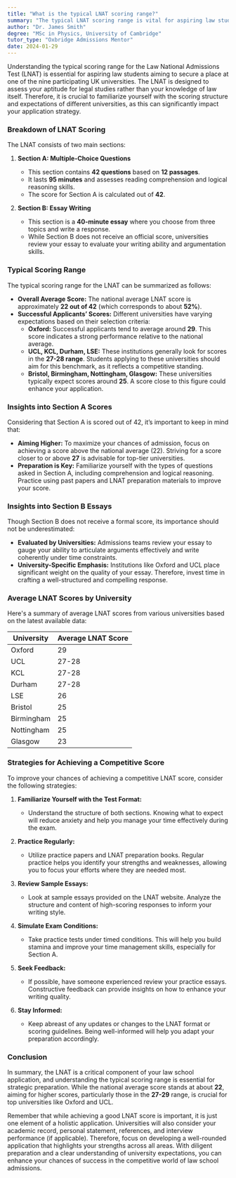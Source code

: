 ```yaml
---
title: "What is the typical LNAT scoring range?"
summary: "The typical LNAT scoring range is vital for aspiring law students applying to UK universities, impacting application strategies significantly."
author: "Dr. James Smith"
degree: "MSc in Physics, University of Cambridge"
tutor_type: "Oxbridge Admissions Mentor"
date: 2024-01-29
---
```


Understanding the typical scoring range for the Law National Admissions Test (LNAT) is essential for aspiring law students aiming to secure a place at one of the nine participating UK universities. The LNAT is designed to assess your aptitude for legal studies rather than your knowledge of law itself. Therefore, it is crucial to familiarize yourself with the scoring structure and expectations of different universities, as this can significantly impact your application strategy.

### Breakdown of LNAT Scoring

The LNAT consists of two main sections:

1. **Section A: Multiple-Choice Questions**
   - This section contains **42 questions** based on **12 passages**.
   - It lasts **95 minutes** and assesses reading comprehension and logical reasoning skills.
   - The score for Section A is calculated out of **42**. 

2. **Section B: Essay Writing**
   - This section is a **40-minute essay** where you choose from three topics and write a response.
   - While Section B does not receive an official score, universities review your essay to evaluate your writing ability and argumentation skills.

### Typical Scoring Range

The typical scoring range for the LNAT can be summarized as follows:

- **Overall Average Score:** The national average LNAT score is approximately **22 out of 42** (which corresponds to about **52%**).
- **Successful Applicants’ Scores:** Different universities have varying expectations based on their selection criteria:
  - **Oxford:** Successful applicants tend to average around **29**. This score indicates a strong performance relative to the national average.
  - **UCL, KCL, Durham, LSE:** These institutions generally look for scores in the **27-28 range**. Students applying to these universities should aim for this benchmark, as it reflects a competitive standing.
  - **Bristol, Birmingham, Nottingham, Glasgow:** These universities typically expect scores around **25**. A score close to this figure could enhance your application.
  
### Insights into Section A Scores

Considering that Section A is scored out of 42, it’s important to keep in mind that:

- **Aiming Higher:** To maximize your chances of admission, focus on achieving a score above the national average (22). Striving for a score closer to or above **27** is advisable for top-tier universities.
- **Preparation is Key:** Familiarize yourself with the types of questions asked in Section A, including comprehension and logical reasoning. Practice using past papers and LNAT preparation materials to improve your score.

### Insights into Section B Essays

Though Section B does not receive a formal score, its importance should not be underestimated:

- **Evaluated by Universities:** Admissions teams review your essay to gauge your ability to articulate arguments effectively and write coherently under time constraints.
- **University-Specific Emphasis:** Institutions like Oxford and UCL place significant weight on the quality of your essay. Therefore, invest time in crafting a well-structured and compelling response.

### Average LNAT Scores by University

Here's a summary of average LNAT scores from various universities based on the latest available data:

| University | Average LNAT Score |
|------------|-------------------|
| Oxford     | 29                |
| UCL        | 27-28             |
| KCL        | 27-28             |
| Durham     | 27-28             |
| LSE        | 26                |
| Bristol    | 25                |
| Birmingham  | 25                |
| Nottingham | 25                |
| Glasgow    | 23                |

### Strategies for Achieving a Competitive Score

To improve your chances of achieving a competitive LNAT score, consider the following strategies:

1. **Familiarize Yourself with the Test Format:**
   - Understand the structure of both sections. Knowing what to expect will reduce anxiety and help you manage your time effectively during the exam.

2. **Practice Regularly:**
   - Utilize practice papers and LNAT preparation books. Regular practice helps you identify your strengths and weaknesses, allowing you to focus your efforts where they are needed most.

3. **Review Sample Essays:**
   - Look at sample essays provided on the LNAT website. Analyze the structure and content of high-scoring responses to inform your writing style.

4. **Simulate Exam Conditions:**
   - Take practice tests under timed conditions. This will help you build stamina and improve your time management skills, especially for Section A.

5. **Seek Feedback:**
   - If possible, have someone experienced review your practice essays. Constructive feedback can provide insights on how to enhance your writing quality.

6. **Stay Informed:**
   - Keep abreast of any updates or changes to the LNAT format or scoring guidelines. Being well-informed will help you adapt your preparation accordingly.

### Conclusion

In summary, the LNAT is a critical component of your law school application, and understanding the typical scoring range is essential for strategic preparation. While the national average score stands at about **22**, aiming for higher scores, particularly those in the **27-29** range, is crucial for top universities like Oxford and UCL. 

Remember that while achieving a good LNAT score is important, it is just one element of a holistic application. Universities will also consider your academic record, personal statement, references, and interview performance (if applicable). Therefore, focus on developing a well-rounded application that highlights your strengths across all areas. With diligent preparation and a clear understanding of university expectations, you can enhance your chances of success in the competitive world of law school admissions.
    